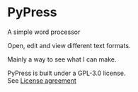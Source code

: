 # PyPress

A simple word processor

Open, edit and view different text formats.

Mainly a way to see what I can make.


PyPress is built under a GPL-3.0 license. \
See [License agreement](LICENSE)  
